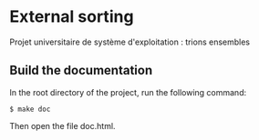 # External sorting
Projet universitaire de système d'exploitation : trions ensembles

## Build the documentation

In the root directory of the project, run the following command:

```$ make doc```

Then open the file doc.html.


